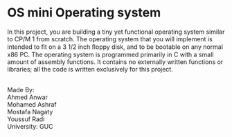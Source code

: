 # OS mini Operating system
<p>In this project, you are building a tiny yet functional operating system similar to CP/M 1 from scratch.
The operating system that you will implement is intended to ﬁt on a 3 1/2 inch ﬂoppy disk,
and to be bootable on any normal x86 PC.
The operating system is programmed primarily in C with a small amount of assembly functions.
It contains no externally written functions or libraries; all the code is written exclusively for this project.</p>
<br>
<div>
Made By:
<br>
Ahmed Anwar
<br>
Mohamed Ashraf
<br>
Mostafa Nagaty
<br>
Youssuf Radi
<br>
University: GUC
<div>
